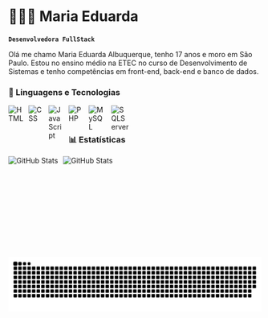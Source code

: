 # 👩🏻‍💻 Maria Eduarda

**`Desenvolvedora FullStack`**

Olá me chamo Maria Eduarda Albuquerque, tenho 17 anos e moro em São Paulo. Estou no ensino médio na ETEC no curso de Desenvolvimento de Sistemas e tenho competências em front-end, back-end e banco de dados.

### 🤖 Linguagens e Tecnologias

<img 
    align="left" 
    alt="HTML"
    title="HTML" 
    width="30px" 
    style="padding-right: 10px;" 
    src="https://cdn.jsdelivr.net/gh/devicons/devicon@latest/icons/html5/html5-original.svg" 
/>
<img 
    align="left" 
    alt="CSS" 
    title="CSS"
    width="30px" 
    style="padding-right: 10px;" 
    src="https://cdn.jsdelivr.net/gh/devicons/devicon@latest/icons/css3/css3-original.svg" 
/>
<img 
    align="left" 
    alt="JavaScript" 
    title="JavaScript"
    width="30px" 
    style="padding-right: 10px;" 
    src="https://cdn.jsdelivr.net/gh/devicons/devicon@latest/icons/javascript/javascript-original.svg" 
/>
<img 
    align="left" 
    alt="PHP" 
    title="PHP"
    width="30px" 
    style="padding-right: 10px;" 
    src="https://cdn.jsdelivr.net/gh/devicons/devicon@latest/icons/php/php-original.svg" 
/>
<img
    align="left" 
    alt="MySQL" 
    title="MySQL"
    width="35px" 
    style="padding-right: 10px;"  
    src="https://cdn.jsdelivr.net/gh/devicons/devicon@latest/icons/mysql/mysql-original-wordmark.svg" 
/>
<img
    align="left" 
    alt="SQLServer" 
    title="SQLServer"
    width="35px" 
    style="padding-right: 10px;"  
    src="https://cdn.jsdelivr.net/gh/devicons/devicon@latest/icons/microsoftsqlserver/microsoftsqlserver-original-wordmark.svg" 
/>
          
<br/>
<br/>

### 📊 Estatísticas

<img
    align="left" 
    alt="GitHub Stats" 
    height="200px" 
    style="padding-right: 10px;"  
    src="https://github-readme-stats.vercel.app/api?username=MariaEduarda-Albuquerque&show_icons=true&theme=dracula&include_all_comits=true&locale=pt-br" 
/>

<img 
      align="left" 
      alt="GitHub Stats" 
      height="200px" 
      src="https://github-readme-stats.vercel.app/api/top-langs/?username=MariaEduarda-Albuquerque&theme=dracula&layout=compact&custom_title=Tecnologias&langs_count=9" 
  />
  
<picture align="center">
  <source media="(prefers-color-scheme: dark)" srcset="https://raw.githubusercontent.com/MariaEduarda-Albuquerque/MariaEduarda-Albuquerque/output/github-contribution-grid-snake-dark.svg">
  <source media="(prefers-color-scheme: light)" srcset="https://raw.githubusercontent.com/MariaEduarda-Albuquerque/MariaEduarda-Albuquerque/output/github-contribution-grid-snake-dark.svg">
  <img align="center" alt="github contribution grid snake animation" src="https://raw.githubusercontent.com/mari4souza/mari4souza/output/github-contribution-grid-snake.svg">
</picture>
